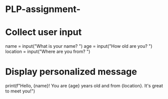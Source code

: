 # PLP-assignment-
# Collect user input
name = input("What is your name? ")
age = input("How old are you? ")
location = input("Where are you from? ")

# Display personalized message
print(f"Hello, {name}! You are {age} years old and from {location}. It's great to meet you!")
